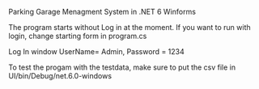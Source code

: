 Parking Garage Menagment System in .NET 6 Winforms

The program starts without Log in at the moment. If you want to run with login, change starting form in program.cs

Log In window UserName= Admin, Password = 1234

To test the progam with the testdata, make sure to put the csv file in UI/bin/Debug/net.6.0-windows
